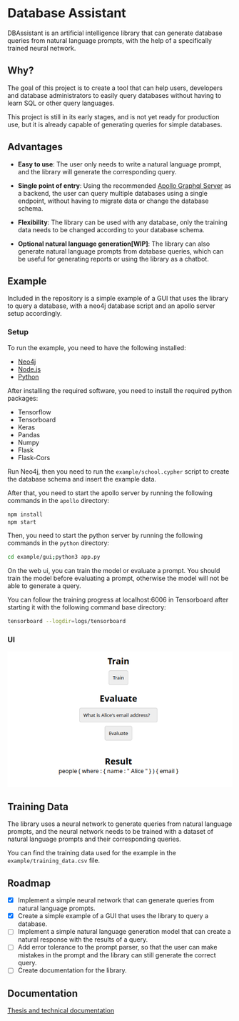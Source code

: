 # Database Assistant

DBAssistant is an artificial intelligence library that can generate database queries from natural language prompts, with the help of a specifically trained neural network.

## Why?

The goal of this project is to create a tool that can help users, developers and database administrators to easily query databases without having to learn SQL or other query languages.

This project is still in its early stages, and is not yet ready for production use, but it is already capable of generating queries for simple databases.

## Advantages

-  **Easy to use**: The user only needs to write a natural language prompt, and the library will generate the corresponding query.

-  **Single point of entry**: Using the recommended [Apollo Graphql Server](https://www.apollographql.com/docs/apollo-server/) as a backend, the user can query multiple databases using a single endpoint, without having to migrate data or change the database schema.

-  **Flexibility**: The library can be used with any database, only the training data needs to be changed according to your database schema.

-  **Optional natural language generation[WIP]**: The library can also generate natural language prompts from database queries, which can be useful for generating reports or using the library as a chatbot.

## Example

Included in the repository is a simple example of a GUI that uses the library to query a database, with a neo4j database script and an apollo server setup accordingly.

### Setup

To run the example, you need to have the following installed:
- [Neo4j](https://neo4j.com/download/)
- [Node.js](https://nodejs.org/en/download/)
- [Python](https://www.python.org/downloads/)

After installing the required software, you need to install the required python packages:

- Tensorflow
- Tensorboard
- Keras
- Pandas
- Numpy
- Flask
- Flask-Cors

Run Neo4j, then you need to run the `example/school.cypher` script to create the database schema and insert the example data.

After that, you need to start the apollo server by running the following commands in the `apollo` directory:

```bash
npm install
npm start
```

Then, you need to start the python server by running the following commands in the `python` directory:

```bash
cd example/gui;python3 app.py
```

On the web ui, you can train the model or evaluate a prompt. You should train the model before evaluating a prompt, otherwise the model will not be able to generate a query.

You can follow the training progress at localhost:6006 in Tensorboard after starting it with the following command base directory:

```bash
tensorboard --logdir=logs/tensorboard
```

### UI

![GUI Example](.docs/gui_example.png)

## Training Data

The library uses a neural network to generate queries from natural language prompts, and the neural network needs to be trained with a dataset of natural language prompts and their corresponding queries.

You can find the training data used for the example in the `example/training_data.csv` file.

## Roadmap

- [x] Implement a simple neural network that can generate queries from natural language prompts.
- [x] Create a simple example of a GUI that uses the library to query a database.
- [ ] Implement a simple natural language generation model that can create a natural response with the results of a query.
- [ ] Add error tolerance to the prompt parser, so that the user can make mistakes in the prompt and the library can still generate the correct query.
- [ ] Create documentation for the library.

## Documentation

[Thesis and technical documentation](https://coal-tang-4cf.notion.site/DataAssistant-1329c395c7bc475b8e06fd1268aa3da7)

